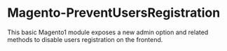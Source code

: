 # Magento-PreventUsersRegistration
This basic Magento1 module exposes a new admin option and related methods to disable users registration on the frontend.
